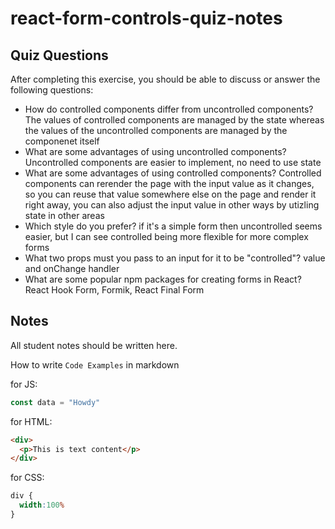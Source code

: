 # react-form-controls-quiz-notes

## Quiz Questions

After completing this exercise, you should be able to discuss or answer the following questions:

- How do controlled components differ from uncontrolled components?
The values of controlled components are managed by the state whereas the values of the uncontrolled components are managed by the componenet itself
- What are some advantages of using uncontrolled components?
Uncontrolled components are easier to implement, no need to use state
- What are some advantages of using controlled components?
Controlled components can rerender the page with the input value as it changes, so you can reuse that value somewhere else on the page and render it right away, you can also adjust the input value in other ways by utizling state in other areas
- Which style do you prefer?
if it's a simple form then uncontrolled seems easier, but I can see controlled being more flexible for more complex forms
- What two props must you pass to an input for it to be "controlled"?
value and onChange handler
- What are some popular npm packages for creating forms in React?
React Hook Form, Formik, React Final Form

## Notes

All student notes should be written here.


How to write `Code Examples` in markdown

for JS:
```javascript
const data = "Howdy"
```

for HTML:
```html
<div>
  <p>This is text content</p>
</div>
```

for CSS:
```css
div {
  width:100%
}
```
